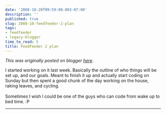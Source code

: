 ```yaml
---
date: '2008-10-20T09:59:00.003-07:00'
description: ''
published: true
slug: 2008-10-feedfeeder-2-plan
tags:
- feedfeeder
- legacy-blogger
time_to_read: 5
title: FeedFeeder 2 plan
---
```


*This was originally posted on blogger [here](https://pydanny.blogspot.com/2008/10/feedfeeder-2-plan.html)*.

I started working on it last week.  Basically the outline of who things will be set up, and our goals.  Meant to finish it up and actually start coding on Sunday but then spent a good chunk of the day working on the house, raking leaves, and cycling. <br /><br />Sometimes I wish I could be one of the guys who can code from wake up to bed time.  :P

---

